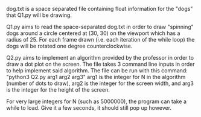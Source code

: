 dog.txt is a space separated file containing float information for the "dogs" that Q1.py will be drawing.

Q1.py aims to read the space-separated dog.txt in order to draw "spinning" dogs around a circle centered at (30, 30) on the viewport which has a radius of 25. 
For each frame drawn (i.e. each iteration of the while loop) the dogs will be rotated one degree counterclockwise.

Q2.py aims to implement an algorithm provided by the professor in order to draw a dot plot on the screen. The file takes 3 command line inputs in order to help implement said algorithm. 
The file can be run with this command: "python3 Q2.py arg1 arg2 arg3"
arg1 is the integer for N in the algorithm (number of dots to draw), arg2 is the integer for the screen width, and arg3 is the integer for the height of the screen.

For very large integers for N (such as 5000000), the program can take a while to load. Give it a few seconds, it should still pop up however.
